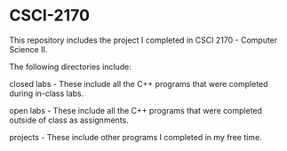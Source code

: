 # CSCI-2170

This repository includes the project I completed in CSCI 2170 - Computer Science II.

The following directories include:

closed labs - These include all the C++ programs that were completed during in-class labs.

open labs - These include all the C++ programs that were completed outside of class as assignments.

projects - These include other programs I completed in my free time.
